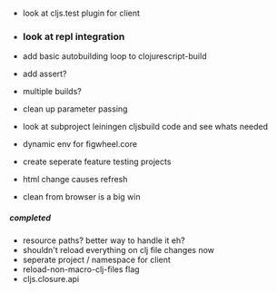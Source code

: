 * look at cljs.test plugin for client
* ### look at repl integration 
* add basic autobuilding loop to clojurescript-build

* add assert?
* multiple builds?

* clean up parameter passing
* look at subproject leiningen cljsbuild code and see whats needed

* dynamic env for figwheel.core
* create seperate feature testing projects

* html change causes refresh
* clean from browser is a big win
##### completed
* resource paths?  better way to handle it eh?
* shouldn't reload everything on clj file changes now
* seperate project / namespace for client
* reload-non-macro-clj-files flag
* cljs.closure.api